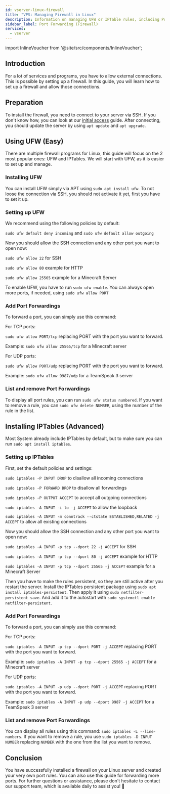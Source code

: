 ```yaml
---
id: vserver-linux-firewall
title: "VPS: Managing Firewall in Linux"
description: Information on managing UFW or IPTable rules, including Port Forwarding, on your Linux VPS from ZAP-Hosting - ZAP-Hosting.com documentation
sidebar_label: Port Forwarding (Firewall)
services:
  - vserver
---
```


import InlineVoucher from '@site/src/components/InlineVoucher';

## Introduction

For a lot of services and programs, you have to allow external connections. This is possible by setting up a firewall.
In this guide, you will learn how to set up a firewall and allow those connections.

<InlineVoucher />

## Preparation

To install the firewall, you need to connect to your server via SSH. If you don't know how, you can look at our [initial access](vserver-linux-ssh.md) guide.
After connecting, you should update the server by using `apt update` and `apt upgrade`.

## Using UFW (Easy) 

There are multiple firewall programs for Linux, this guide will focus on the 2 most popular ones: UFW and IPTables.
We will start with UFW, as it is easier to set up and manage.

### Installing UFW

You can install UFW simply via APT using `sudo apt install ufw`.
To not loose the connection via SSH, you should not activate it yet, first you have to set it up.

### Setting up UFW

We recommend using the following policies by default:

`sudo ufw default deny incoming`
and
`sudo ufw default allow outgoing`

Now you should allow the SSH connection and any other port you want to open now:

`sudo ufw allow 22` for SSH

`sudo ufw allow 80` example for HTTP

`sudo ufw allow 25565` example for a Minecraft Server


To enable UFW, you have to run `sudo ufw enable`. You can always open more ports, if needed, using `sudo ufw allow PORT`


### Add Port Forwardings

To forward a port, you can simply use this command:

For TCP ports:

`sudo ufw allow PORT/tcp` replacing PORT with the port you want to forward.

Example: `sudo ufw allow 25565/tcp` for a Minecraft server

For UDP ports:

`sudo ufw allow PORT/udp` replacing PORT with the port you want to forward.

Example: `sudo ufw allow 9987/udp` for a TeamSpeak 3 server

### List and remove Port Forwardings

To display all port rules, you can run `sudo ufw status numbered`. If you want to remove a rule, you can `sudo ufw delete NUMBER`, using the number of the rule in the list.

## Installing IPTables (Advanced)

Most System already include IPTables by default, but to make sure you can run `sudo apt install iptables`.

### Setting up IPTables

First, set the default policies and settings:

`sudo iptables -P INPUT DROP` to disallow all incoming connections

`sudo iptables -P FORWARD DROP` to disallow all forwardings

`sudo iptables -P OUTPUT ACCEPT` to accept all outgoing connections

`sudo iptables -A INPUT -i lo -j ACCEPT` to allow the loopback

`sudo iptables -A INPUT -m conntrack --ctstate ESTABLISHED,RELATED -j ACCEPT` to allow all existing connections

Now you should allow the SSH connection and any other port you want to open now:

`sudo iptables -A INPUT -p tcp --dport 22 -j ACCEPT` for SSH

`sudo iptables -A INPUT -p tcp --dport 80 -j ACCEPT` example for HTTP

`sudo iptables -A INPUT -p tcp --dport 25565 -j ACCEPT` example for a Minecraft Server

Then you have to make the rules persistent, so they are still active after you restart the server. Install the IPTables persistent package using `sudo apt install iptables-persistent`. Then apply it using `sudo netfilter-persistent save`. And add it to the autostart with `sudo systemctl enable netfilter-persistent`.

### Add Port Forwardings

To forward a port, you can simply use this command:

For TCP ports:

`sudo iptables -A INPUT -p tcp --dport PORT -j ACCEPT` replacing PORT with the port you want to forward.

Example: `sudo iptables -A INPUT -p tcp --dport 25565 -j ACCEPT` for a Minecraft server

For UDP ports:

`sudo iptables -A INPUT -p udp --dport PORT -j ACCEPT` replacing PORT with the port you want to forward.

Example: `sudo iptables -A INPUT -p udp --dport 9987 -j ACCEPT` for a TeamSpeak 3 server


### List and remove Port Forwardings

You can display all rules using this command: `sudo iptables -L --line-numbers`. If you want to remove a rule, you use `sudo iptables -D INPUT NUMBER` replacing `NUMBER` with the one from the list you want to remove.

## Conclusion

You have successfully installed a firewall on your Linux server and created your very own port rules. You can also use this guide for forwarding more ports.
For further questions or assistance, please don't hesitate to contact our support team, which is available daily to assist you! 🙂

<InlineVoucher />
